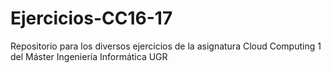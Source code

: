 # Ejercicios-CC16-17
Repositorio para los diversos ejercicios de la asignatura Cloud Computing 1 del Máster Ingeniería Informática UGR
